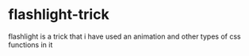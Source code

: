 # flashlight-trick
flashlight is a trick that i have used an animation and other types of css functions in it
